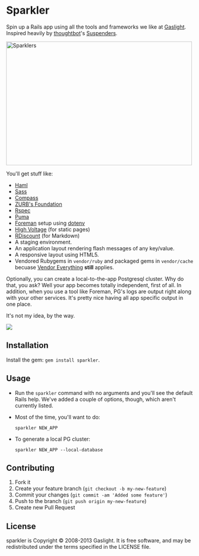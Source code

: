 # Sparkler

Spin up a Rails app using all the tools and frameworks we like at [Gaslight][].
Inspired heavily by [thoughtbot](http://thoughtbot.com)'s
[Suspenders](https://github.com/thoughtbot/suspenders).

<a href="http://www.flickr.com/photos/blackmanvision/2601602513/" title="Sparklers by BlackmanVision, on Flickr"><img src="http://farm4.staticflickr.com/3229/2601602513_f9c989ac0a.jpg" width="500" height="333" alt="Sparklers"></a>

You'll get stuff like:

* [Haml](http://haml.info/)
* [Sass](http://sass-lang.com/)
* [Compass](http://compass-style.org)
* [ZURB's Foundation](http://foundation.zurb.com/)
* [Rspec](https://www.relishapp.com/rspec)
* [Puma](http://puma.io/)
* [Foreman](http://ddollar.github.com/foreman/) setup using
  [dotenv](https://github.com/bkeepers/dotenv)
* [High Voltage][] (for static pages)
* [RDiscount][] (for Markdown)
* A staging environment.
* An application layout rendering flash messages of any key/value.
* A responsive layout using HTML5.
* Vendored Rubygems in `vendor/ruby` and packaged gems in `vendor/cache`
  becuase [Vendor Everything][] **still** applies.

Optionally, you can create a local-to-the-app Postgresql cluster. Why do that,
you ask? Well your app becomes totally independent, first of all. In addition,
when you use a tool like Foreman, PG's logs are output right along with your
other services. It's pretty nice having all app specific output in one place.

It's not my idea, by the way.

![](http://cdmwebs.com/s/Peter_van_Hardenberg_%28pvh%29_on_Twitter-20120909-215619.jpg)

## Installation

Install the gem: `gem install sparkler`.

## Usage

* Run the `sparkler` command with no arguments and you'll see the default Rails
  help. We've added a couple of options, though, which aren't currently listed.
* Most of the time, you'll want to do:

  `sparkler NEW_APP`

* To generate a local PG cluster:

  `sparkler NEW_APP --local-database`

## Contributing

1. Fork it
2. Create your feature branch (`git checkout -b my-new-feature`)
3. Commit your changes (`git commit -am 'Added some feature'`)
4. Push to the branch (`git push origin my-new-feature`)
5. Create new Pull Request

## License

sparkler is Copyright © 2008-2013 Gaslight. It is free software, and may be redistributed under
the terms specified in the LICENSE file.

[Gaslight]: http://gaslight.co
[Vendor Everything]: http://ryan.mcgeary.org/2011/02/09/vendor-everything-still-applies/
[RDiscount]: https://github.com/rtomayko/rdiscount
[High Voltage]: https://github.com/thoughtbot/high_voltage
